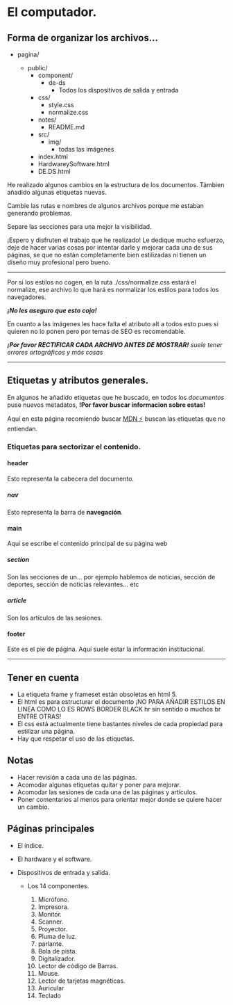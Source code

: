 # El computador.


## Forma de organizar los archivos... 


* pagina/

	* public/
	    * component/
		    * de-ds
			    * Todos los dispositivos de salida y entrada
		* css/
			* style.css
			* normalize.css
		* notes/
			* README.md
		* src/ 
			* img/
				* todas las imágenes
		* index.html
		* HardwareySoftware.html
		* DE.DS.html
		


He realizado algunos cambios en la estructura de los documentos.
Támbien añadido algunas etiquetas nuevas.


Cambie las rutas e nombres de algunos archivos porque me estaban generando problemas.

Separe las secciones para una mejor la visibilidad.
 

¡Espero y disfruten el trabajo que he realizado! Le dedique mucho esfuerzo, deje de hacer varias cosas por intentar darle y mejorar cada una de sus páginas, se que no están completamente bien estilizadas ni tienen un diseño muy profesional pero bueno.



* * *


Por si los estilos no cogen, en la ruta ./css/normalize.css estará el normalize,
ese archivo lo que hará es normalizar los estilos para todos los navegadores.

***¡No les aseguro que esto coja!***

En cuanto a las imágenes les hace falta el atributo alt a todos esto pues si quieren no lo ponen pero por temas de SEO es recomendable.

***¡Por favor RECTIFICAR CADA ARCHIVO ANTES DE MOSTRAR!** suele tener errores ortográficos y más cosas*

* * *

## Etiquetas y atributos generales.

En algunos he añadido etiquetas que he buscado, en todos los *documentos* puse nuevos metadatos, **!Por favor buscar informacion sobre estas!**

Aquí en esta página recomiendo buscar [MDN ⚡️](https://developer.mozilla.org/es/docs/Web/HTML/Element) buscan las etiquetas que no entiendan. 

### Etiquetas para sectorizar el contenido.

#### header

Esto representa la cabecera del documento.

##### nav

Esto representa la barra de **navegación**.

#### main

Aquí se escribe el contenido principal de su página web

##### section

Son las secciones de un... por ejemplo hablemos de noticias, sección de deportes, sección de noticias relevantes... etc 

##### article

Son los artículos de las sesiones.

#### footer

Este es el pie de página. Aquí suele estar la información institucional.


* * *

## Tener en cuenta

- La etiqueta frame y frameset están obsoletas en html 5.
- El html es para estructurar el documento ¡NO PARA AÑADIR ESTILOS EN LINEA COMO LO ES ROWS BORDER BLACK hr sin sentido o muchos br ENTRE OTRAS! 	
- El css está actualmente tiene bastantes niveles de cada propiedad para estilizar una página. 
- Hay que respetar el uso de las etiquetas.


## Notas

* Hacer revisión a cada una de las páginas. 
* Acomodar algunas etiquetas quitar y poner para mejorar.
* Acomodar las sesiones de cada una de las páginas y artículos.
* Poner comentarios al menos para orientar mejor donde se quiere hacer un cambio.


## Páginas principales


* El índice.
* El hardware y el software.
* Dispositivos de entrada y salida.


	* Los 14 componentes.
	
	    1. Micrófono.
		2. Impresora.
		3. Monitor.
		4. Scanner.
		5. Proyector.
		6. Pluma de luz.
		7. parlante.
		8. Bola de pista.
		9. Digitalizador.
		10. Lector de código de Barras.
		11. Mouse.
		12. Lector de tarjetas magnéticas.
		13. Auricular
		14. Teclado 		
